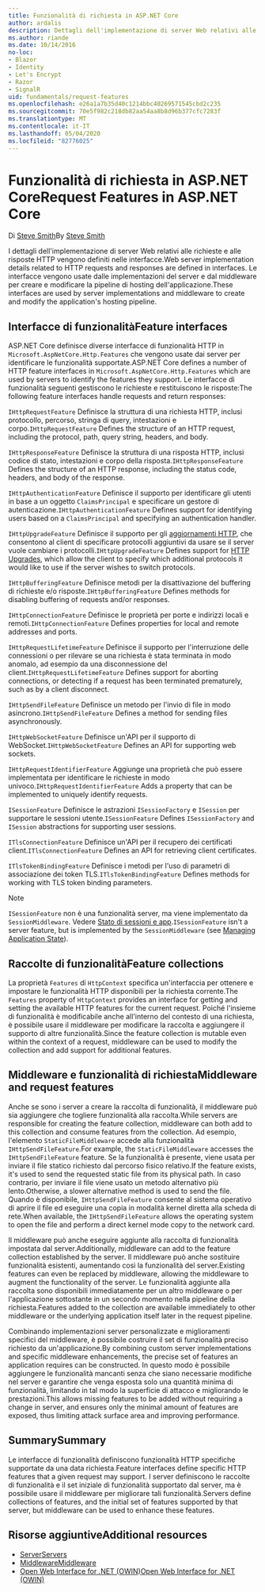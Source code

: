 ```yaml
---
title: Funzionalità di richiesta in ASP.NET Core
author: ardalis
description: Dettagli dell'implementazione di server Web relativi alle richieste e alle risposte HTTP definiti nelle interfacce per ASP.NET Core.
ms.author: riande
ms.date: 10/14/2016
no-loc:
- Blazor
- Identity
- Let's Encrypt
- Razor
- SignalR
uid: fundamentals/request-features
ms.openlocfilehash: e26a1a7b35d40c1214bbc40269571545cbd2c235
ms.sourcegitcommit: 70e5f982c218db82aa54aa8b8d96b377cfc7283f
ms.translationtype: MT
ms.contentlocale: it-IT
ms.lasthandoff: 05/04/2020
ms.locfileid: "82776025"
---
```

# <a name="request-features-in-aspnet-core"></a><span data-ttu-id="b2ccd-103">Funzionalità di richiesta in ASP.NET Core</span><span class="sxs-lookup"><span data-stu-id="b2ccd-103">Request Features in ASP.NET Core</span></span>

<span data-ttu-id="b2ccd-104">Di [Steve Smith](https://ardalis.com/)</span><span class="sxs-lookup"><span data-stu-id="b2ccd-104">By [Steve Smith](https://ardalis.com/)</span></span>

<span data-ttu-id="b2ccd-105">I dettagli dell'implementazione di server Web relativi alle richieste e alle risposte HTTP vengono definiti nelle interfacce.</span><span class="sxs-lookup"><span data-stu-id="b2ccd-105">Web server implementation details related to HTTP requests and responses are defined in interfaces.</span></span> <span data-ttu-id="b2ccd-106">Le interfacce vengono usate dalle implementazioni del server e dal middleware per creare e modificare la pipeline di hosting dell'applicazione.</span><span class="sxs-lookup"><span data-stu-id="b2ccd-106">These interfaces are used by server implementations and middleware to create and modify the application's hosting pipeline.</span></span>

## <a name="feature-interfaces"></a><span data-ttu-id="b2ccd-107">Interfacce di funzionalità</span><span class="sxs-lookup"><span data-stu-id="b2ccd-107">Feature interfaces</span></span>

<span data-ttu-id="b2ccd-108">ASP.NET Core definisce diverse interfacce di funzionalità HTTP in `Microsoft.AspNetCore.Http.Features` che vengono usate dai server per identificare le funzionalità supportate.</span><span class="sxs-lookup"><span data-stu-id="b2ccd-108">ASP.NET Core defines a number of HTTP feature interfaces in `Microsoft.AspNetCore.Http.Features` which are used by servers to identify the features they support.</span></span> <span data-ttu-id="b2ccd-109">Le interfacce di funzionalità seguenti gestiscono le richieste e restituiscono le risposte:</span><span class="sxs-lookup"><span data-stu-id="b2ccd-109">The following feature interfaces handle requests and return responses:</span></span>

<span data-ttu-id="b2ccd-110">`IHttpRequestFeature` Definisce la struttura di una richiesta HTTP, inclusi protocollo, percorso, stringa di query, intestazioni e corpo.</span><span class="sxs-lookup"><span data-stu-id="b2ccd-110">`IHttpRequestFeature` Defines the structure of an HTTP request, including the protocol, path, query string, headers, and body.</span></span>

<span data-ttu-id="b2ccd-111">`IHttpResponseFeature` Definisce la struttura di una risposta HTTP, inclusi codice di stato, intestazioni e corpo della risposta.</span><span class="sxs-lookup"><span data-stu-id="b2ccd-111">`IHttpResponseFeature` Defines the structure of an HTTP response, including the status code, headers, and body of the response.</span></span>

<span data-ttu-id="b2ccd-112">`IHttpAuthenticationFeature` Definisce il supporto per identificare gli utenti in base a un oggetto `ClaimsPrincipal` e specificare un gestore di autenticazione.</span><span class="sxs-lookup"><span data-stu-id="b2ccd-112">`IHttpAuthenticationFeature` Defines support for identifying users based on a `ClaimsPrincipal` and specifying an authentication handler.</span></span>

<span data-ttu-id="b2ccd-113">`IHttpUpgradeFeature` Definisce il supporto per gli [aggiornamenti HTTP](https://tools.ietf.org/html/rfc2616.html#section-14.42), che consentono al client di specificare protocolli aggiuntivi da usare se il server vuole cambiare i protocolli.</span><span class="sxs-lookup"><span data-stu-id="b2ccd-113">`IHttpUpgradeFeature` Defines support for [HTTP Upgrades](https://tools.ietf.org/html/rfc2616.html#section-14.42), which allow the client to specify which additional protocols it would like to use if the server wishes to switch protocols.</span></span>

<span data-ttu-id="b2ccd-114">`IHttpBufferingFeature` Definisce metodi per la disattivazione del buffering di richieste e/o risposte.</span><span class="sxs-lookup"><span data-stu-id="b2ccd-114">`IHttpBufferingFeature` Defines methods for disabling buffering of requests and/or responses.</span></span>

<span data-ttu-id="b2ccd-115">`IHttpConnectionFeature` Definisce le proprietà per porte e indirizzi locali e remoti.</span><span class="sxs-lookup"><span data-stu-id="b2ccd-115">`IHttpConnectionFeature` Defines properties for local and remote addresses and ports.</span></span>

<span data-ttu-id="b2ccd-116">`IHttpRequestLifetimeFeature` Definisce il supporto per l'interruzione delle connessioni o per rilevare se una richiesta è stata terminata in modo anomalo, ad esempio da una disconnessione del client.</span><span class="sxs-lookup"><span data-stu-id="b2ccd-116">`IHttpRequestLifetimeFeature` Defines support for aborting connections, or detecting if a request has been terminated prematurely, such as by a client disconnect.</span></span>

<span data-ttu-id="b2ccd-117">`IHttpSendFileFeature` Definisce un metodo per l'invio di file in modo asincrono.</span><span class="sxs-lookup"><span data-stu-id="b2ccd-117">`IHttpSendFileFeature` Defines a method for sending files asynchronously.</span></span>

<span data-ttu-id="b2ccd-118">`IHttpWebSocketFeature` Definisce un'API per il supporto di WebSocket.</span><span class="sxs-lookup"><span data-stu-id="b2ccd-118">`IHttpWebSocketFeature` Defines an API for supporting web sockets.</span></span>

<span data-ttu-id="b2ccd-119">`IHttpRequestIdentifierFeature` Aggiunge una proprietà che può essere implementata per identificare le richieste in modo univoco.</span><span class="sxs-lookup"><span data-stu-id="b2ccd-119">`IHttpRequestIdentifierFeature` Adds a property that can be implemented to uniquely identify requests.</span></span>

<span data-ttu-id="b2ccd-120">`ISessionFeature` Definisce le astrazioni `ISessionFactory` e `ISession` per supportare le sessioni utente.</span><span class="sxs-lookup"><span data-stu-id="b2ccd-120">`ISessionFeature` Defines `ISessionFactory` and `ISession` abstractions for supporting user sessions.</span></span>

<span data-ttu-id="b2ccd-121">`ITlsConnectionFeature` Definisce un'API per il recupero dei certificati client.</span><span class="sxs-lookup"><span data-stu-id="b2ccd-121">`ITlsConnectionFeature` Defines an API for retrieving client certificates.</span></span>

<span data-ttu-id="b2ccd-122">`ITlsTokenBindingFeature` Definisce i metodi per l'uso di parametri di associazione dei token TLS.</span><span class="sxs-lookup"><span data-stu-id="b2ccd-122">`ITlsTokenBindingFeature` Defines methods for working with TLS token binding parameters.</span></span>

> [!NOTE]
> <span data-ttu-id="b2ccd-123">`ISessionFeature` non è una funzionalità server, ma viene implementato da `SessionMiddleware`. Vedere [Stato di sessioni e app](app-state.md).</span><span class="sxs-lookup"><span data-stu-id="b2ccd-123">`ISessionFeature` isn't a server feature, but is implemented by the `SessionMiddleware` (see [Managing Application State](app-state.md)).</span></span>

## <a name="feature-collections"></a><span data-ttu-id="b2ccd-124">Raccolte di funzionalità</span><span class="sxs-lookup"><span data-stu-id="b2ccd-124">Feature collections</span></span>

<span data-ttu-id="b2ccd-125">La proprietà `Features` di `HttpContext` specifica un'interfaccia per ottenere e impostare le funzionalità HTTP disponibili per la richiesta corrente.</span><span class="sxs-lookup"><span data-stu-id="b2ccd-125">The `Features` property of `HttpContext` provides an interface for getting and setting the available HTTP features for the current request.</span></span> <span data-ttu-id="b2ccd-126">Poiché l'insieme di funzionalità è modificabile anche all'interno del contesto di una richiesta, è possibile usare il middleware per modificare la raccolta e aggiungere il supporto di altre funzionalità.</span><span class="sxs-lookup"><span data-stu-id="b2ccd-126">Since the feature collection is mutable even within the context of a request, middleware can be used to modify the collection and add support for additional features.</span></span>

## <a name="middleware-and-request-features"></a><span data-ttu-id="b2ccd-127">Middleware e funzionalità di richiesta</span><span class="sxs-lookup"><span data-stu-id="b2ccd-127">Middleware and request features</span></span>

<span data-ttu-id="b2ccd-128">Anche se sono i server a creare la raccolta di funzionalità, il middleware può sia aggiungere che togliere funzionalità alla raccolta.</span><span class="sxs-lookup"><span data-stu-id="b2ccd-128">While servers are responsible for creating the feature collection, middleware can both add to this collection and consume features from the collection.</span></span> <span data-ttu-id="b2ccd-129">Ad esempio, l'elemento `StaticFileMiddleware` accede alla funzionalità `IHttpSendFileFeature`.</span><span class="sxs-lookup"><span data-stu-id="b2ccd-129">For example, the `StaticFileMiddleware` accesses the `IHttpSendFileFeature` feature.</span></span> <span data-ttu-id="b2ccd-130">Se la funzionalità è presente, viene usata per inviare il file statico richiesto dal percorso fisico relativo.</span><span class="sxs-lookup"><span data-stu-id="b2ccd-130">If the feature exists, it's used to send the requested static file from its physical path.</span></span> <span data-ttu-id="b2ccd-131">In caso contrario, per inviare il file viene usato un metodo alternativo più lento.</span><span class="sxs-lookup"><span data-stu-id="b2ccd-131">Otherwise, a slower alternative method is used to send the file.</span></span> <span data-ttu-id="b2ccd-132">Quando è disponibile, `IHttpSendFileFeature` consente al sistema operativo di aprire il file ed eseguire una copia in modalità kernel diretta alla scheda di rete.</span><span class="sxs-lookup"><span data-stu-id="b2ccd-132">When available, the `IHttpSendFileFeature` allows the operating system to open the file and perform a direct kernel mode copy to the network card.</span></span>

<span data-ttu-id="b2ccd-133">Il middleware può anche eseguire aggiunte alla raccolta di funzionalità impostata dal server.</span><span class="sxs-lookup"><span data-stu-id="b2ccd-133">Additionally, middleware can add to the feature collection established by the server.</span></span> <span data-ttu-id="b2ccd-134">Il middleware può anche sostituire funzionalità esistenti, aumentando così la funzionalità del server.</span><span class="sxs-lookup"><span data-stu-id="b2ccd-134">Existing features can even be replaced by middleware, allowing the middleware to augment the functionality of the server.</span></span> <span data-ttu-id="b2ccd-135">Le funzionalità aggiunte alla raccolta sono disponibili immediatamente per un altro middleware o per l'applicazione sottostante in un secondo momento nella pipeline della richiesta.</span><span class="sxs-lookup"><span data-stu-id="b2ccd-135">Features added to the collection are available immediately to other middleware or the underlying application itself later in the request pipeline.</span></span>

<span data-ttu-id="b2ccd-136">Combinando implementazioni server personalizzate e miglioramenti specifici del middleware, è possibile costruire il set di funzionalità preciso richiesto da un'applicazione.</span><span class="sxs-lookup"><span data-stu-id="b2ccd-136">By combining custom server implementations and specific middleware enhancements, the precise set of features an application requires can be constructed.</span></span> <span data-ttu-id="b2ccd-137">In questo modo è possibile aggiungere le funzionalità mancanti senza che siano necessarie modifiche nel server e garantire che venga esposta solo una quantità minima di funzionalità, limitando in tal modo la superficie di attacco e migliorando le prestazioni.</span><span class="sxs-lookup"><span data-stu-id="b2ccd-137">This allows missing features to be added without requiring a change in server, and ensures only the minimal amount of features are exposed, thus limiting attack surface area and improving performance.</span></span>

## <a name="summary"></a><span data-ttu-id="b2ccd-138">Summary</span><span class="sxs-lookup"><span data-stu-id="b2ccd-138">Summary</span></span>

<span data-ttu-id="b2ccd-139">Le interfacce di funzionalità definiscono funzionalità HTTP specifiche supportate da una data richiesta.</span><span class="sxs-lookup"><span data-stu-id="b2ccd-139">Feature interfaces define specific HTTP features that a given request may support.</span></span> <span data-ttu-id="b2ccd-140">I server definiscono le raccolte di funzionalità e il set iniziale di funzionalità supportato dal server, ma è possibile usare il middleware per migliorare tali funzionalità.</span><span class="sxs-lookup"><span data-stu-id="b2ccd-140">Servers define collections of features, and the initial set of features supported by that server, but middleware can be used to enhance these features.</span></span>

## <a name="additional-resources"></a><span data-ttu-id="b2ccd-141">Risorse aggiuntive</span><span class="sxs-lookup"><span data-stu-id="b2ccd-141">Additional resources</span></span>

* [<span data-ttu-id="b2ccd-142">Server</span><span class="sxs-lookup"><span data-stu-id="b2ccd-142">Servers</span></span>](xref:fundamentals/servers/index)
* [<span data-ttu-id="b2ccd-143">Middleware</span><span class="sxs-lookup"><span data-stu-id="b2ccd-143">Middleware</span></span>](xref:fundamentals/middleware/index)
* [<span data-ttu-id="b2ccd-144">Open Web Interface for .NET (OWIN)</span><span class="sxs-lookup"><span data-stu-id="b2ccd-144">Open Web Interface for .NET (OWIN)</span></span>](xref:fundamentals/owin)
